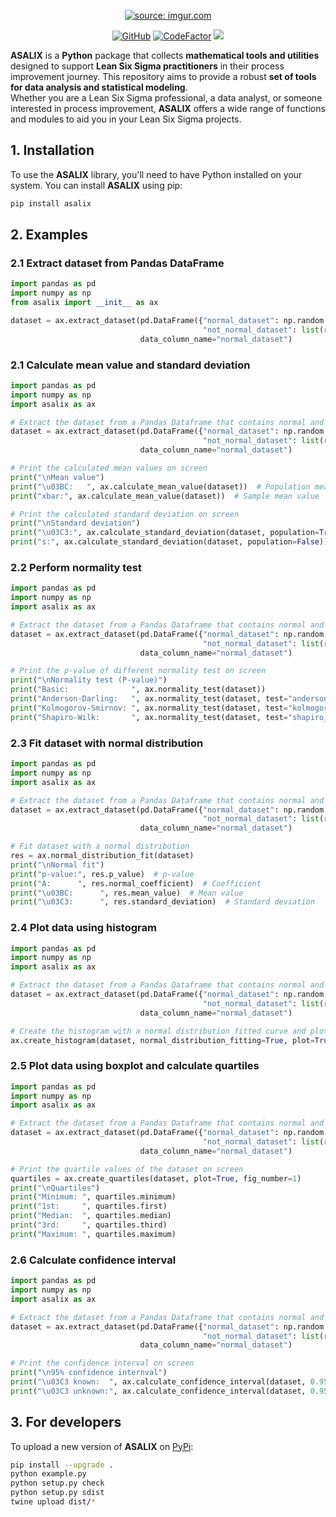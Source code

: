 <p align="center">
  <a href=""><img src="https://i.imgur.com/sLJPVWS.png" title="source: imgur.com" /></a>
</p>

<p align="center">
  <a href="https://github.com/srebughini/ASALIX/blob/main/LICENSE"><img alt="GitHub" src="https://img.shields.io/github/license/srebughini/ASALIX"></a>
  <a href="https://www.codefactor.io/repository/github/srebughini/asalix"><img src="https://www.codefactor.io/repository/github/srebughini/asalix/badge" alt="CodeFactor" /></a>
  <a href="https://pypi.org/project/asalix/"><img src="https://img.shields.io/pypi/v/asalix"></a>
</p>


**ASALIX** is a **Python** package that collects **mathematical tools and utilities** designed to support **Lean Six
Sigma practitioners** in their process improvement journey. This repository aims to provide a robust **set of tools for
data analysis and statistical modeling**.  
Whether you are a Lean Six Sigma professional, a data analyst, or someone interested in process improvement, **ASALIX**
offers a wide range of functions and modules to aid you in your Lean Six Sigma projects.

## 1. Installation

To use the **ASALIX** library, you'll need to have Python installed on your system. You can install **ASALIX** using
pip:

```bash
pip install asalix
```

## 2. Examples

### 2.1 Extract dataset from Pandas DataFrame

```python
import pandas as pd
import numpy as np
from asalix import __init__ as ax

dataset = ax.extract_dataset(pd.DataFrame({"normal_dataset": np.random.normal(10, 2, 1000),
                                           "not_normal_dataset": list(range(0, 1000))}),
                             data_column_name="normal_dataset")
```

### 2.1 Calculate mean value and standard deviation

```python
import pandas as pd
import numpy as np
import asalix as ax

# Extract the dataset from a Pandas Dataframe that contains normal and not normal data
dataset = ax.extract_dataset(pd.DataFrame({"normal_dataset": np.random.normal(10, 2, 1000),
                                           "not_normal_dataset": list(range(0, 1000))}),
                             data_column_name="normal_dataset")

# Print the calculated mean values on screen
print("\nMean value")
print("\u03BC:   ", ax.calculate_mean_value(dataset))  # Population mean value
print("xbar:", ax.calculate_mean_value(dataset))  # Sample mean value

# Print the calculated standard deviation on screen
print("\nStandard deviation")
print("\u03C3:", ax.calculate_standard_deviation(dataset, population=True))  # Population standard deviation
print("s:", ax.calculate_standard_deviation(dataset, population=False))  # Sample standard deviation
```

### 2.2 Perform normality test

```python
import pandas as pd
import numpy as np
import asalix as ax

# Extract the dataset from a Pandas Dataframe that contains normal and not normal data
dataset = ax.extract_dataset(pd.DataFrame({"normal_dataset": np.random.normal(10, 2, 1000),
                                           "not_normal_dataset": list(range(0, 1000))}),
                             data_column_name="normal_dataset")

# Print the p-value of different normality test on screen
print("\nNormality test (P-value)")
print("Basic:              ", ax.normality_test(dataset))
print("Anderson-Darling:   ", ax.normality_test(dataset, test="anderson_darling"))
print("Kolmogorov-Smirnov: ", ax.normality_test(dataset, test="kolmogorov_smirnov"))
print("Shapiro-Wilk:       ", ax.normality_test(dataset, test="shapiro_wilk"))
```

### 2.3 Fit dataset with normal distribution

```python
import pandas as pd
import numpy as np
import asalix as ax

# Extract the dataset from a Pandas Dataframe that contains normal and not normal data
dataset = ax.extract_dataset(pd.DataFrame({"normal_dataset": np.random.normal(10, 2, 1000),
                                           "not_normal_dataset": list(range(0, 1000))}),
                             data_column_name="normal_dataset")

# Fit dataset with a normal distribution
res = ax.normal_distribution_fit(dataset)
print("\nNormal fit")
print("p-value:", res.p_value)  # p-value
print("A:      ", res.normal_coefficient)  # Coefficient
print("\u03BC:      ", res.mean_value)  # Mean value
print("\u03C3:      ", res.standard_deviation)  # Standard deviation
```

### 2.4 Plot data using histogram

```python
import pandas as pd
import numpy as np
import asalix as ax

# Extract the dataset from a Pandas Dataframe that contains normal and not normal data
dataset = ax.extract_dataset(pd.DataFrame({"normal_dataset": np.random.normal(10, 2, 1000),
                                           "not_normal_dataset": list(range(0, 1000))}),
                             data_column_name="normal_dataset")

# Create the histogram with a normal distribution fitted curve and plot it
ax.create_histogram(dataset, normal_distribution_fitting=True, plot=True, density=False)
```

### 2.5 Plot data using boxplot and calculate quartiles

```python
import pandas as pd
import numpy as np
import asalix as ax

# Extract the dataset from a Pandas Dataframe that contains normal and not normal data
dataset = ax.extract_dataset(pd.DataFrame({"normal_dataset": np.random.normal(10, 2, 1000),
                                           "not_normal_dataset": list(range(0, 1000))}),
                             data_column_name="normal_dataset")

# Print the quartile values of the dataset on screen
quartiles = ax.create_quartiles(dataset, plot=True, fig_number=1)
print("\nQuartiles")
print("Minimum: ", quartiles.minimum)
print("1st:     ", quartiles.first)
print("Median:  ", quartiles.median)
print("3rd:     ", quartiles.third)
print("Maximum: ", quartiles.maximum)
```

### 2.6 Calculate confidence interval

```python
import pandas as pd
import numpy as np
import asalix as ax

# Extract the dataset from a Pandas Dataframe that contains normal and not normal data
dataset = ax.extract_dataset(pd.DataFrame({"normal_dataset": np.random.normal(100, 20, 20),
                                           "not_normal_dataset": list(range(1, 21))}),
                             data_column_name="normal_dataset")

# Print the confidence interval on screen
print("\n95% confidence internval")
print("\u03C3 known:  ", ax.calculate_confidence_interval(dataset, 0.95, population=True))
print("\u03C3 unknown:", ax.calculate_confidence_interval(dataset, 0.95, population=False))
```


## 3. For developers
To upload a new version of **ASALIX** on [PyPi](https://pypi.org/project/asalix/0.1.0/):
```bash
pip install --upgrade .
python example.py
python setup.py check
python setup.py sdist
twine upload dist/*
```